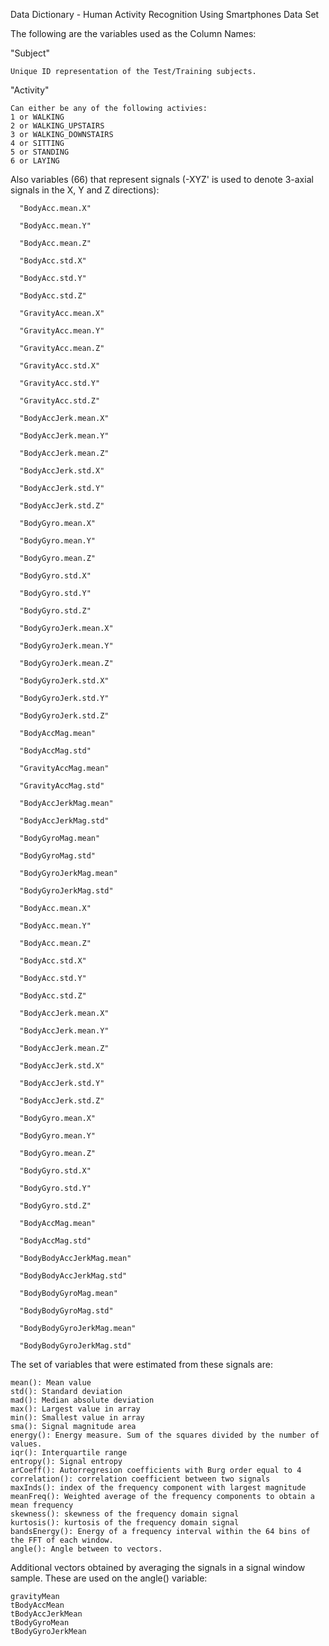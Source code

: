 Data Dictionary - Human Activity Recognition Using Smartphones Data Set

The following are the variables used as the Column Names:

"Subject"

    Unique ID representation of the Test/Training subjects.
    
"Activity"

    Can either be any of the following activies:
    1 or WALKING
    2 or WALKING_UPSTAIRS
    3 or WALKING_DOWNSTAIRS
    4 or SITTING
    5 or STANDING
    6 or LAYING

Also variables (66) that represent signals (-XYZ' is used to denote 3-axial signals in the X, Y and Z directions):

      "BodyAcc.mean.X"
      
      "BodyAcc.mean.Y"
      
      "BodyAcc.mean.Z"
      
      "BodyAcc.std.X"
    
      "BodyAcc.std.Y"
    
      "BodyAcc.std.Z"
    
      "GravityAcc.mean.X"
    
      "GravityAcc.mean.Y"
    
      "GravityAcc.mean.Z"
    
      "GravityAcc.std.X"
    
      "GravityAcc.std.Y"
    
      "GravityAcc.std.Z"
    
      "BodyAccJerk.mean.X"
    
      "BodyAccJerk.mean.Y"
    
      "BodyAccJerk.mean.Z"
    
      "BodyAccJerk.std.X"
    
      "BodyAccJerk.std.Y"
    
      "BodyAccJerk.std.Z"
    
      "BodyGyro.mean.X"
    
      "BodyGyro.mean.Y"
    
      "BodyGyro.mean.Z"
    
      "BodyGyro.std.X"
    
      "BodyGyro.std.Y"
    
      "BodyGyro.std.Z"
    
      "BodyGyroJerk.mean.X"
    
      "BodyGyroJerk.mean.Y"
    
      "BodyGyroJerk.mean.Z"
    
      "BodyGyroJerk.std.X"
    
      "BodyGyroJerk.std.Y"
    
      "BodyGyroJerk.std.Z"
    
      "BodyAccMag.mean"
    
      "BodyAccMag.std"
    
      "GravityAccMag.mean"
    
      "GravityAccMag.std"
    
      "BodyAccJerkMag.mean"
    
      "BodyAccJerkMag.std"
    
      "BodyGyroMag.mean"
    
      "BodyGyroMag.std"
    
      "BodyGyroJerkMag.mean"
    
      "BodyGyroJerkMag.std"
    
      "BodyAcc.mean.X"
    
      "BodyAcc.mean.Y"
    
      "BodyAcc.mean.Z"
    
      "BodyAcc.std.X"
    
      "BodyAcc.std.Y"
    
      "BodyAcc.std.Z"
    
      "BodyAccJerk.mean.X"
    
      "BodyAccJerk.mean.Y"
    
      "BodyAccJerk.mean.Z"
    
      "BodyAccJerk.std.X"
    
      "BodyAccJerk.std.Y"
     
      "BodyAccJerk.std.Z"
    
      "BodyGyro.mean.X"
    
      "BodyGyro.mean.Y"
    
      "BodyGyro.mean.Z"
    
      "BodyGyro.std.X"
    
      "BodyGyro.std.Y"
    
      "BodyGyro.std.Z"
    
      "BodyAccMag.mean"
    
      "BodyAccMag.std"
    
      "BodyBodyAccJerkMag.mean"
    
      "BodyBodyAccJerkMag.std"
    
      "BodyBodyGyroMag.mean"
    
      "BodyBodyGyroMag.std"
    
      "BodyBodyGyroJerkMag.mean"
    
      "BodyBodyGyroJerkMag.std"

The set of variables that were estimated from these signals are: 

    mean(): Mean value
    std(): Standard deviation
    mad(): Median absolute deviation 
    max(): Largest value in array
    min(): Smallest value in array
    sma(): Signal magnitude area
    energy(): Energy measure. Sum of the squares divided by the number of values. 
    iqr(): Interquartile range 
    entropy(): Signal entropy
    arCoeff(): Autorregresion coefficients with Burg order equal to 4
    correlation(): correlation coefficient between two signals
    maxInds(): index of the frequency component with largest magnitude
    meanFreq(): Weighted average of the frequency components to obtain a mean frequency
    skewness(): skewness of the frequency domain signal 
    kurtosis(): kurtosis of the frequency domain signal 
    bandsEnergy(): Energy of a frequency interval within the 64 bins of the FFT of each window.
    angle(): Angle between to vectors.

Additional vectors obtained by averaging the signals in a signal window sample. These are used on the angle() variable:

    gravityMean
    tBodyAccMean
    tBodyAccJerkMean
    tBodyGyroMean
    tBodyGyroJerkMean

